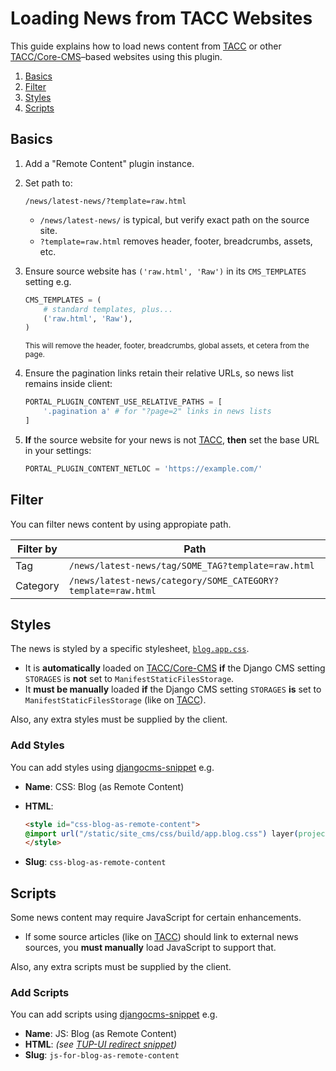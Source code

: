 # Loading News from TACC Websites

This guide explains how to load news content from [TACC] or other [TACC/Core-CMS]–based websites using this plugin.

[TACC]: https://tacc.utexas.edu
[TACC/Core-CMS]: https://github.com/TACC/Core-CMS

1. [Basics](#basics)
2. [Filter](#filter)
3. [Styles](#styles)
4. [Scripts](#scripts)

## Basics

1. Add a "Remote Content" plugin instance.
2. Set path to:

    ```
    /news/latest-news/?template=raw.html
    ```

    - `/news/latest-news/` is typical, but verify exact path on the source site.
    - `?template=raw.html` removes header, footer, breadcrumbs, assets, etc.

3. Ensure source website has `('raw.html', 'Raw')` in its `CMS_TEMPLATES` setting e.g.

    ```py
    CMS_TEMPLATES = (
        # standard templates, plus...
        ('raw.html', 'Raw'),
    )
    ```

    <sup>This will remove the header, footer, breadcrumbs, global assets, et cetera from the page.</sup>

4. Ensure the pagination links retain their relative URLs, so news list remains inside client:

    ```py
    PORTAL_PLUGIN_CONTENT_USE_RELATIVE_PATHS = [
        '.pagination a' # for "?page=2" links in news lists
    ]
    ```

5. **If** the source website for your news is not [TACC], **then** set the base URL in your settings:

    ```py
    PORTAL_PLUGIN_CONTENT_NETLOC = 'https://example.com/'
    ```

## Filter

You can filter news content by using appropiate path.

| Filter by | Path |
| - | - |
| Tag | `/news/latest-news/tag/SOME_TAG?template=raw.html` |
| Category | `/news/latest-news/category/SOME_CATEGORY?template=raw.html` |

## Styles

The news is styled by a specific stylesheet, [`blog.app.css`](https://github.com/TACC/Core-CMS/blob/v4.29.1/taccsite_cms/static/site_cms/css/src/_imports/components/django.cms.blog.app.css).

- It is **automatically** loaded on [TACC/Core-CMS] **if** the Django CMS setting `STORAGES` is **not** set to `ManifestStaticFilesStorage`.
- It **must be manually** loaded **if** the Django CMS setting `STORAGES` **is** set to `ManifestStaticFilesStorage` (like on [TACC]).

Also, any extra styles must be supplied by the client.

### Add Styles

You can add styles using [djangocms-snippet](https://github.com/django-cms/djangocms-snippet) e.g.

- **Name**: CSS: Blog (as Remote Content)
- **HTML**:

    ```html
    <style id="css-blog-as-remote-content">
    @import url("/static/site_cms/css/build/app.blog.css") layer(project);
    </style>
    ```

- **Slug**: `css-blog-as-remote-content`

## Scripts

Some news content may require JavaScript for certain enhancements.

- If some source articles (like on [TACC]) should link to external news sources, you **must manually** load JavaScript to support that.

Also, any extra scripts must be supplied by the client.

### Add Scripts

You can add scripts using [djangocms-snippet](https://github.com/django-cms/djangocms-snippet) e.g.

- **Name**: JS: Blog (as Remote Content)
- **HTML**: _(see [TUP-UI redirect snippet](https://github.com/TACC/tup-ui/blob/v1.1.15/apps/tup-cms/src/taccsite_cms/templates/snippets/redirect.html))_
- **Slug**: `js-for-blog-as-remote-content`
